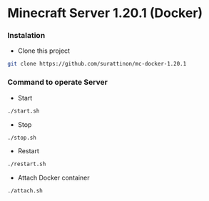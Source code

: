 # Minecraft Server 1.20.1 (Docker)
### Instalation
- Clone this project
```bash
git clone https://github.com/surattinon/mc-docker-1.20.1
```
### Command to operate Server
- Start
```bash
./start.sh
```
- Stop
```bash
./stop.sh
```
- Restart
```bash
./restart.sh
```
- Attach Docker container
```bash
./attach.sh
```
